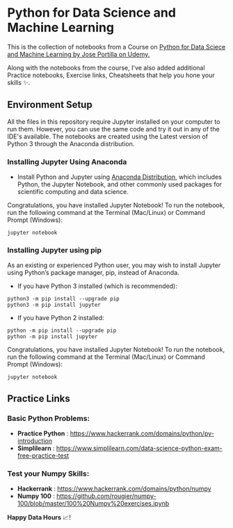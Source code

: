 # Python for Data Science and Machine Learning 

This is the collection of notebooks from a Course on [ Python for Data Sciece and Machine Learning by Jose Portilla on Udemy.](https://www.udemy.com/python-for-data-science-and-machine-learning-bootcamp/learn/v4/overview) </br>

Along with the notebooks from the course, I've also added additional Practice notebooks, Exercise links, Cheatsheets that help you hone your skills :sparkles:. 

## Environment Setup
All the files in this repository require Jupyter installed on your computer to run them. However, you can use the same code and try it out in any of the IDE's available. The notebooks are created using the Latest version of Python 3 through the Anaconda distribution.

### Installing Jupyter Using Anaconda

* Install Python and Jupyter using  [Anaconda Distribution](https://www.anaconda.com/download/), which includes Python, the Jupyter Notebook, and other commonly used packages for scientific computing and data science. </br>

Congratulations, you have installed Jupyter Notebook! To run the notebook, run the following command at the Terminal (Mac/Linux) or Command Prompt (Windows):

```
jupyter notebook 
```

### Installing Jupyter using pip
As an existing or experienced Python user, you may wish to install Jupyter using Python’s package manager, pip, instead of Anaconda.

* If you have Python 3 installed (which is recommended):
```
python3 -m pip install --upgrade pip
python3 -m pip install jupyter
```
* If you have Python 2 installed:
```
python -m pip install --upgrade pip
python -m pip install jupyter
```
Congratulations, you have installed Jupyter Notebook! To run the notebook, run the following command at the Terminal (Mac/Linux) or Command Prompt (Windows):
```
jupyter notebook
```

## Practice Links 
### Basic Python Problems:

* **Practice Python** : https://www.hackerrank.com/domains/python/py-introduction <br>
* **Simplilearn**     : https://www.simplilearn.com/data-science-python-exam-free-practice-test 

### Test your Numpy Skills:

* **Hackerrank**      : https://www.hackerrank.com/domains/python/numpy </br>
* **Numpy 100**       : https://github.com/rougier/numpy-100/blob/master/100%20Numpy%20exercises.ipynb

**Happy Data Hours** :chart_with_upwards_trend:!
